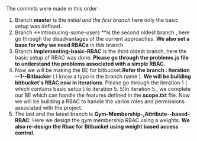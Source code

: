 The commits were made in this order : 
1) Branch **master** is the _initial and the first branch_ here only the basic setup was defined.
2) Branch **Introducing-some-users **is the second oldest branch , here go through the disadvantages of the current approaches. **We also set a base for why we need RBACs** in this branch
3) Branch **Implementing-basic-RBAC**  is the third oldest branch, here the basic setup of RBAC was done. **Please go through the problems.js file to understand the problems associated with a simple RBAC.**
4) Now we will be making the BE for bitbucket.**Refer the branch : Iteration --1--Bitbucker** ( I know a typo in the branch name ). **We will be building bitbucket's RBAC now in iterations**.
   Please go through the iteration 1 ( which contains basic setup ) to iteration 5.
5)In iteration 5  , we complete our BE which can handle the features defined in the **scope.txt** file. Now we will be building a RBAC to handle the varios roles and permissions associated with the project.
6) The last and the latest branch is **Gym-Membership-,Attribute--based-RBAC**: Here we design the gym membership RBAC using a weights. **We also re-design the Rbac for Bitbucket using weight based access control.**
 
   
